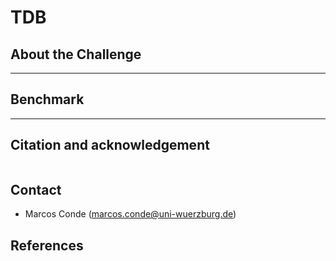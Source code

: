 # TDB

## About the Challenge

----

## Benchmark

----

## Citation and  acknowledgement

```

```

## Contact

- Marcos Conde (marcos.conde@uni-wuerzburg.de)

## References
